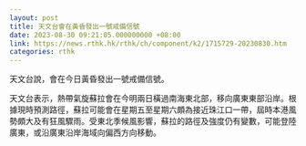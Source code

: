 ```yaml
---
layout: post
title: 天文台會在黃昏發出一號戒備信號
date: 2023-08-30 09:21:05.000000000 +08:00
link: https://news.rthk.hk/rthk/ch/component/k2/1715729-20230830.htm
categories: rthk
---
```


天文台說，會在今日黃昏發出一號戒備信號。

天文台表示，熱帶氣旋蘇拉會在今明兩日橫過南海東北部，移向廣東東部沿岸。根據現時預測路徑，蘇拉可能會在星期五至星期六頗為接近珠江口一帶，屆時本港風勢頗大及有狂風驟雨。受東北季候風影響，蘇拉的路徑及強度仍有變數，可能登陸廣東，或沿廣東沿岸海域向偏西方向移動。
